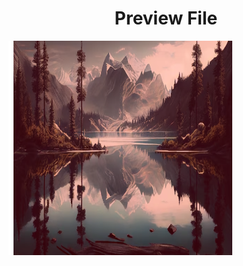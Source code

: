 <h1 align="center"> Preview File </h1>

<a href=" file:///C:/Users/th2/Desktop/nodeDemo/index.html"> 

  <img src="demo.png">
  
</a>
